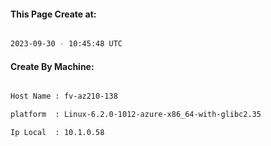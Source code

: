 
   
#### This Page Create at:

```bash

2023-09-30 - 10:45:48 UTC

```

#### Create By Machine:

```bash

Host Name : fv-az210-138

platform  : Linux-6.2.0-1012-azure-x86_64-with-glibc2.35

Ip Local  : 10.1.0.58

```

